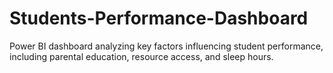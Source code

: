 # Students-Performance-Dashboard
Power BI dashboard analyzing key factors influencing student performance, including parental education, resource access, and sleep hours.
